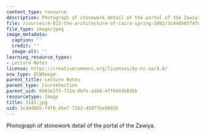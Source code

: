 ```yaml
---
content_type: resource
description: Photograph of stonework detail of the portal of the Zawiya.
file: /courses/4-615-the-architecture-of-cairo-spring-2002/3c44db65f4f845e772b245077be9b035_1141.jpg
file_type: image/jpeg
image_metadata:
  caption: ''
  credit: ''
  image-alt: ''
learning_resource_types:
- Lecture Notes
license: https://creativecommons.org/licenses/by-nc-sa/4.0/
ocw_type: OCWImage
parent_title: Lecture Notes
parent_type: CourseSection
parent_uid: 6903e2f5-731a-0bfe-a3b8-4ff0493b836b
resourcetype: Image
title: 1141.jpg
uid: 3c44db65-f4f8-45e7-72b2-45077be9b035
---
```

Photograph of stonework detail of the portal of the Zawiya.